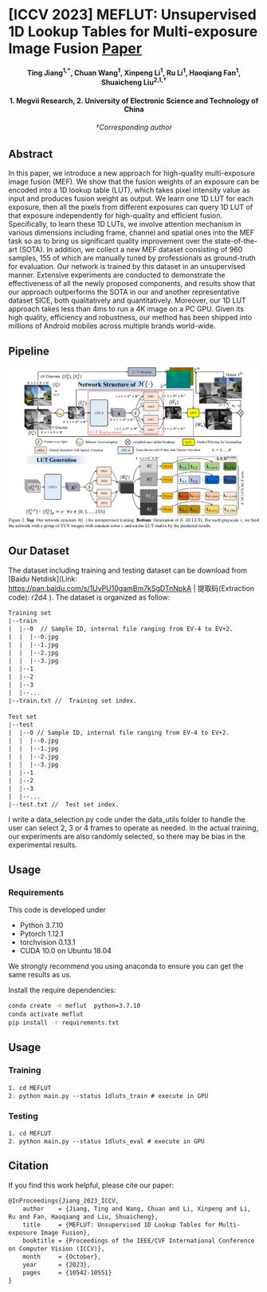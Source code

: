 # [ICCV 2023] MEFLUT: Unsupervised 1D Lookup Tables for Multi-exposure Image Fusion [Paper](https://arxiv.org/abs/2309.11847)

<h4 align="center">Ting Jiang<sup>1,*</sup>, Chuan Wang<sup>1</sup>,  Xinpeng Li<sup>1</sup>,  Ru Li<sup>1</sup>,  Haoqiang Fan<sup>1</sup>,  Shuaicheng Liu<sup>2,1,†</sup></center>
<h4 align="center"> 1. Megvii Research, 2. University of Electronic Science and Technology of China</center>
<h6 align="center"> †Corresponding author</center>


## Abstract

In this paper, we introduce a new approach for high-quality multi-exposure image fusion (MEF). We show that the fusion weights of an exposure can be encoded into a 1D lookup table (LUT), which takes pixel intensity value as input and produces fusion weight as output. We learn one 1D LUT for each exposure, then all the pixels from different exposures can query 1D LUT of that exposure independently for high-quality and efficient fusion. Specifically, to learn these 1D LUTs, we involve attention mechanism in various dimensions including frame, channel and spatial ones into the MEF task so as to bring us significant quality improvement over the state-of-the-art (SOTA). In addition, we collect a new MEF dataset consisting of 960 samples, 155 of which are manually tuned by professionals as ground-truth for evaluation. Our network is trained by this dataset in an unsupervised manner. Extensive experiments are conducted to demonstrate the effectiveness of all the newly proposed components, and results show that our approach outperforms the SOTA in our and another representative dataset SICE, both qualitatively and quantitatively. Moreover, our 1D LUT approach takes less than 4ms to run a 4K image on a PC GPU. Given its high quality, efficiency and robustness, our method has been shipped into millions of Android mobiles across multiple brands world-wide.

## Pipeline

![pipeline](./assets/pipeline.png)

## Our Dataset
The  dataset including training and testing dataset can be download from [Baidu Netdisk](Link: https://pan.baidu.com/s/1UvPU10gamBm7kSgDTnNpkA  | 提取码(Extraction code): r2d4 ). The dataset is organized as follow:

```
Training set
|--train
|  |--0  // Sample ID, internal file ranging from EV-4 to EV+2. 
|  |  |--0.jpg  
|  |  |--1.jpg
|  |  |--2.jpg
|  |  |--3.jpg
|  |--1
|  |--2
|  |--3
|  |--...
|--train.txt //  Training set index.

Test set
|--test
|  |--0 // Sample ID, internal file ranging from EV-4 to EV+2. 
|  |  |--0.jpg  
|  |  |--1.jpg
|  |  |--2.jpg
|  |  |--3.jpg
|  |--1
|  |--2
|  |--3
|  |--...
|--test.txt //  Test set index.
```
I write a data_selection.py code under the data_utils folder to handle the user can select 2, 3 or 4 frames to operate as needed. In the actual training, our experiments are also randomly selected, so there may be bias in the experimental results.

## Usage
### Requirements

This code is developed under 

* Python 3.7.10
* Pytorch 1.12.1
* torchvision 0.13.1
* CUDA 10.0 on Ubuntu 18.04

We strongly recommend you using anaconda to ensure you can get the same results as us. 

Install the require dependencies:

```bash
conda create -n meflut  python=3.7.10
conda activate meflut
pip install -r requirements.txt
```

## Usage
### Training
```
1. cd MEFLUT
2. python main.py --status 1dluts_train # execute in GPU
```

### Testing
```
1. cd MEFLUT
2. python main.py --status 1dluts_eval # execute in GPU
```
## Citation

If you find this work helpful, please cite our paper:

```
@InProceedings{Jiang_2023_ICCV,
    author    = {Jiang, Ting and Wang, Chuan and Li, Xinpeng and Li, Ru and Fan, Haoqiang and Liu, Shuaicheng},
    title     = {MEFLUT: Unsupervised 1D Lookup Tables for Multi-exposure Image Fusion},
    booktitle = {Proceedings of the IEEE/CVF International Conference on Computer Vision (ICCV)},
    month     = {October},
    year      = {2023},
    pages     = {10542-10551}
}
``` 

